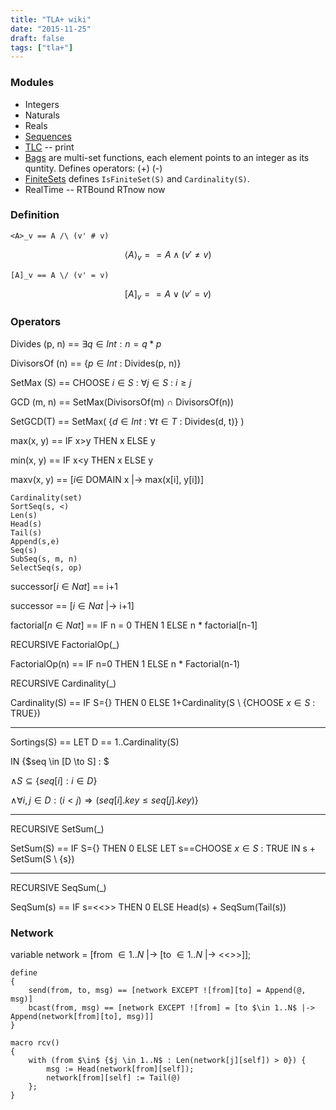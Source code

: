 ```yaml
---
title: "TLA+ wiki"
date: "2015-11-25"
draft: false
tags: ["tla+"]
---
```


### Modules
* Integers
* Naturals
* Reals
* [Sequences](https://github.com/tlaplus/tlaplus/blob/master/org.lamport.tla.toolbox/StandardModules/Sequences.tla)
* [TLC](https://github.com/tlaplus/tlaplus/blob/master/org.lamport.tla.toolbox/StandardModules/TLC.tla) -- print
* [Bags](https://github.com/tlaplus/tlaplus/blob/master/org.lamport.tla.toolbox/StandardModules/Bags.tla) are multi-set functions, each element points to an integer as its quntity. Defines operators: (+) (-)
* [FiniteSets](https://github.com/tlaplus/tlaplus/blob/master/org.lamport.tla.toolbox/StandardModules/FiniteSets.tla) defines `IsFiniteSet(S)` and `Cardinality(S)`.
* RealTime -- RTBound RTnow now


### Definition
```
<A>_v == A /\ (v' # v)
```
$$\langle A \rangle_v == A \land (v' \neq v)$$
```
[A]_v == A \/ (v' = v)
```
$$[A]_v == A \lor (v'=v)$$


### Operators

Divides (p, n) == $\exists q \in Int : n = q * p$

DivisorsOf (n) == {$p \in Int$ : Divides(p, n)}

SetMax (S) == CHOOSE $i \in S$ : $\forall j \in S$ : $i \geq j$

GCD (m, n) == SetMax(DivisorsOf(m) $\cap$ DivisorsOf(n))

SetGCD(T) == SetMax( {$d \in Int$ : $\forall t \in T$ : Divides(d, t)} )

max(x, y) == IF x>y THEN x ELSE y

min(x, y) == IF x<y THEN x ELSE y

maxv(x, y) == [$i \in$ DOMAIN x |-> max(x[i], y[i])]

```
Cardinality(set)
SortSeq(s, <)
Len(s)
Head(s)
Tail(s)
Append(s,e)
Seq(s)
SubSeq(s, m, n)
SelectSeq(s, op)
```

successor[$i \in Nat$] == i+1

successor == [$i \in Nat$ |-> i+1]

factorial[$n \in Nat$] == IF n = 0 THEN 1 ELSE n * factorial[n-1]

RECURSIVE FactorialOp(_)

FactorialOp(n) == IF n=0 THEN 1 ELSE n * Factorial(n-1)

RECURSIVE Cardinality(_)

Cardinality(S) == IF S={} THEN 0 ELSE 1+Cardinality(S \ {CHOOSE $x \in S$ : TRUE})

------

Sortings(S) == LET D == 1..Cardinality(S)

IN {$seq \in [D \to S] : $

$\land S \subseteq \{seq[i] : i \in D\}$

$\land \forall i,j \in D : (i<j) \Rightarrow (seq[i].key \leq seq[j].key)$}

------

RECURSIVE SetSum(_)

SetSum(S) == IF S={} THEN 0 ELSE LET s==CHOOSE $x \in S$ : TRUE IN s + SetSum(S \ {s})

------

RECURSIVE SeqSum(_)

SeqSum(s) == IF s=<<>> THEN 0 ELSE Head(s) + SeqSum(Tail(s))

### Network

variable network = [from $\in 1..N$ |-> [to $\in 1..N$ |-> <<>>]];

```
define
{
    send(from, to, msg) == [network EXCEPT ![from][to] = Append(@, msg)]
    bcast(from, msg) == [network EXCEPT ![from] = [to $\in 1..N$ |-> Append(network[from][to], msg)]]
}
```

```
macro rcv()
{
    with (from $\in$ {$j \in 1..N$ : Len(network[j][self]) > 0}) {
        msg := Head(network[from][self]);
        network[from][self] := Tail(@)
    };
}
```